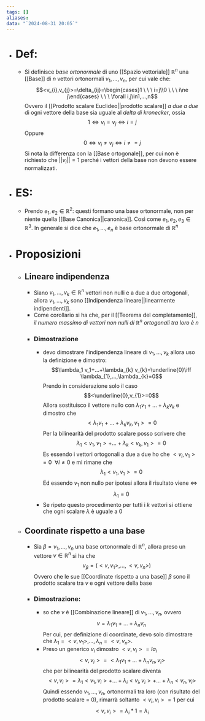 ```yaml
---
tags: []
aliases: 
data: "`2024-08-31 20:05`"
---
```

- # Def:
	- Si definisce _base ortonormale_ di uno [[Spazio vettoriale]] $\mathbb{R}^{n}$ una [[Base]] di $n$ vettori ortonormali $v_1,...,v_n$, per cui vale che:$$<v_{i}​,v_{j}​>=\delta_{ij}=\begin{cases}1 \ \ \ i=j\\0 \ \ \ i\ne j\end{cases} \ \ \ \forall i,j\in1,...,n$$Ovvero il [[Prodotto scalare Euclideo||prodotto scalare]] _a due a due_ di ogni vettore della base sia uguale al _delta di kronecker_, ossia$$1\iff v_{i}=v_{j}\iff i=j $$Oppure $$0\iff v_{i}\ne v_{j}\iff i\ne=j $$Si nota la differenza con la [[Base ortogonale]], per cui non è richiesto che $||v_{i}||=1$ perché i vettori della base non devono essere normalizzati.
- # ES:
	- Prendo $e_{1},e_{2}\in \mathbb{R}^{2}:$ questi formano una base ortonormale, non per niente quella [[Base Canonica||canonica]]. Così come $e_{1},e_{2},e_{3}\in \mathbb{R}^{3}$. In generale si dice che $e_{1},...,e_{n}$ è base ortonormale di $\mathbb{R}^{n}$
- # Proposizioni
	- ## Lineare indipendenza
		- Siano $v_1,...,v_{k}\in \mathbb{R}^{n}$ vettori non nulli e a due a due ortogonali, allora $v_1,...,v_{k}$ sono [[Indipendenza lineare||linearmente indipendenti]].
		- Come corollario si ha che, per il [[Teorema del completamento]], _il numero massimo di vettori non nulli di $\mathbb{R}^{n}$ ortogonali tra loro è $n$_
		- ### Dimostrazione
			- devo dimostrare l'indipendenza lineare di $v_1,...,v_{k}$ allora uso la definizione e dimostro:$$\lambda_1 v_1+...+\lambda_{k} v_{k}=\underline{0}\iff \lambda_{1},...,\lambda_{k}=0$$Prendo in considerazione solo il caso$$<\underline{0},v_{1}>=0$$Allora sostituisco il vettore nullo con $\lambda_1 v_1+...+\lambda_{k} v_{k}$ e dimostro che $$<\lambda_1 v_1+...+\lambda_{k} v_{k},v_{1}>=0$$ Per la bilinearità del prodotto scalare posso scrivere che$$\lambda_{1}<v_{1},v_{1}>+...+\lambda_{k}<v_{k},v_{1}>=0$$Es essendo i vettori ortogonali a due a due ho che $<v_{i},v_{1}>=0 \ \ \forall i\ne0$ e mi rimane che$$\lambda_{1}<v_{1},v_{1}>=0$$Ed essendo $v_{1}$ non nullo per ipotesi allora il risultato viene $\iff$ $$\lambda_{1}=0$$
			- Se ripeto questo procedimento per tutti i $k$ vettori si ottiene che ogni scalare $\lambda$ è uguale a $0$
	- ## Coordinate rispetto a una base
		- Sia $\beta=v_1,...,v_n$ una base ortonormale di $\mathbb{R}^{n}$, allora preso un vettore $v \in \mathbb{R}^{n}$ si ha che $$v_{\beta}=(<v,v_{1}>,...,<v,v_{n}>)$$Ovvero che le sue [[Coordinate rispetto a una base]] $\beta$ sono il prodotto scalare tra $v$ e ogni vettore della base
		- ### Dimostrazione:
			- so che $v$ è [[Combinazione lineare]] di $v_1,...,v_n$, ovvero$$v=\lambda_1 v_1+...+\lambda_n v_n$$Per cui, per definizione di coordinate, devo solo dimostrare che $\lambda_{1}=<v,v_{1}>,...,\lambda_{n}=<v,v_{n}>$. 
			- Preso un generico $v_{i}$ dimostro $<v,v_{i}>=la_{i}$$$<v,v_{i}>=<\lambda_1 v_1+...+\lambda_n v_n,v_{i}>$$che per bilinearità del prodotto scalare diventa$$<v,v_{i}>=\lambda_{1}<v_{1},v_{i}>+...+\lambda_{i}<v_{i},v_{i}>+...+\lambda_{n}<v_{n},v_{i}>$$Quindi essendo $v_1,...,v_n$, ortonormali tra loro (con risultato del prodotto scalare = $0$), rimarrà soltanto $<v_{i},v_{i}>=1$ per cui $$<v,v_{i}>=\lambda_{i}*1=\lambda_{i}$$